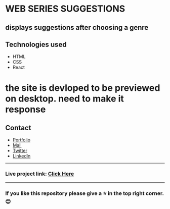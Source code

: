 # WEB SERIES SUGGESTIONS

displays suggestions after choosing a genre
---
## Technologies used
- HTML
- CSS
- React

# the site is devloped to be previewed on desktop. need to make it response

## Contact

- [Portfolio](https://saikiran-gonugunta.netlify.app "saikiran's Portfolio")
- <a href="mailto: skiran252@gmail.com">Mail</a>
- [Twitter](https://twitter.com/skiran252 "saikiran's Twitter")
- [LinkedIn](https://linkedin.com/in/saikiran-gonugunta "saikiran's LinkedIn")

---
### Live project link: [Click Here](https://skiran252-mark9.netlify.app "WEB SERIES SUGGESTIONS")

---

### If you like this repository please give a ⭐ in the top right corner. 😊
